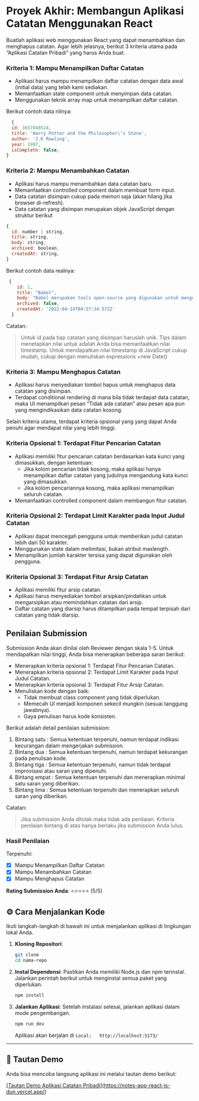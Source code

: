 # Proyek Akhir: Membangun Aplikasi Catatan Menggunakan React

Buatlah aplikasi web menggunakan React yang dapat menambahkan dan menghapus catatan. Agar lebih jelasnya, berikut 3 kriteria utama pada “Aplikasi Catatan Pribadi” yang harus Anda buat.

### Kriteria 1: Mampu Menampilkan Daftar Catatan

- Aplikasi harus mampu menampilkan daftar catatan dengan data awal (initial data) yang telah kami sediakan.
- Memanfaatkan state component untuk menyimpan data catatan.
- Menggunakan teknik array map untuk menampilkan daftar catatan.

Berikut contoh data riilnya:

```javascript
  {
  id: 3657848524,
  title: 'Harry Potter and the Philosopher\'s Stone',
  author: 'J.K Rowling',
  year: 1997,
  isComplete: false,
}
```

### Kriteria 2: Mampu Menambahkan Catatan

- Aplikasi harus mampu menambahkan data catatan baru.
- Memanfaatkan controlled component dalam membuat form input.
- Data catatan disimpan cukup pada memori saja (akan hilang jika browser di-refresh).
- Data catatan yang disimpan merupakan objek JavaScript dengan struktur berikut

```javascript
{
  id: number | string,
  title: string,
  body: string,
  archived: boolean,
  createdAt: string,
}
```

Berikut contoh data realnya:

```javascript
 {
    id: 1,
    title: "Babel",
    body: "Babel merupakan tools open-source yang digunakan untuk mengubah sintaks ECMAScript 2015+ menjadi sintaks yang didukung oleh JavaScript engine versi lama. Babel sering dipakai ketika kita menggunakan sintaks terbaru termasuk sintaks JSX.",
    archived: false,
    createdAt: '2022-04-14T04:27:34.572Z'
  }
```

Catatan:

> Untuk id pada tiap catatan yang disimpan haruslah unik. Tips dalam menetapkan nilai untuk adalah Anda bisa memanfaatkan nilai timestamp. Untuk mendapatkan nilai timestamp di JavaScript cukup mudah, cukup dengan menuliskan expressions +new Date()

### Kriteria 3: Mampu Menghapus Catatan

- Aplikasi harus menyediakan tombol hapus untuk menghapus data catatan yang disimpan.
- Terdapat conditional rendering di mana bila tidak terdapat data catatan, maka UI menampilkan pesan “Tidak ada catatan” atau pesan apa pun yang mengindikasikan data catatan kosong.

Selain kriteria utama, terdapat kriteria opsional yang yang dapat Anda penuhi agar mendapat nilai yang lebih tinggi.

### Kriteria Opsional 1: Terdapat Fitur Pencarian Catatan

- Aplikasi memiliki fitur pencarian catatan berdasarkan kata kunci yang dimasukkan, dengan ketentuan:
  - Jika kolom pencarian tidak kosong, maka aplikasi hanya menampilkan daftar catatan yang judulnya mengandung kata kunci yang dimasukkan.
  - Jika kolom pencariannya kosong, maka aplikasi menampilkan seluruh catatan.
- Memanfaatkan controlled component dalam membangun fitur catatan.

### Kriteria Opsional 2: Terdapat Limit Karakter pada Input Judul Catatan

- Aplikasi dapat mencegah pengguna untuk memberikan judul catatan lebih dari 50 karakter.
- Menggunakan state dalam melimitasi, bukan atribut maxlength.
- Menampilkan jumlah karakter tersisa yang dapat digunakan oleh pengguna.

### Kriteria Opsional 3: Terdapat Fitur Arsip Catatan

- Aplikasi memiliki fitur arsip catatan.
- Aplikasi harus menyediakan tombol arsipkan/pindahkan untuk mengarsipkan atau memindahkan catatan dari arsip.
- Daftar catatan yang diarsip harus ditampilkan pada tempat terpisah dari catatan yang tidak diarsip.

## Penilaian Submission

Submission Anda akan dinilai oleh Reviewer dengan skala 1-5. Untuk mendapatkan nilai tinggi, Anda bisa menerapkan beberapa saran berikut:

- Menerapkan kriteria opsional 1: Terdapat Fitur Pencarian Catatan.
- Menerapkan kriteria opsional 2: Terdapat Limit Karakter pada Input Judul Catatan.
- Menerapkan kriteria opsional 3: Terdapat Fitur Arsip Catatan.
- Menuliskan kode dengan baik:
  - Tidak membuat class component yang tidak diperlukan.
  - Memecah UI menjadi komponen sekecil mungkin (sesuai tanggung jawabnya).
  - Gaya penulisan harus kode konsisten.

Berikut adalah detail penilaian submission:

1. Bintang satu : Semua ketentuan terpenuhi, namun terdapat indikasi kecurangan dalam mengerjakan submission.
2. Bintang dua : Semua ketentuan terpenuhi, namun terdapat kekurangan pada penulisan kode.
3. Bintang tiga : Semua ketentuan terpenuhi, namun tidak terdapat improvisasi atau saran yang dipenuhi.
4. Bintang empat : Semua ketentuan terpenuhi dan menerapkan minimal satu saran yang diberikan.
5. Bintang lima : Semua ketentuan terpenuhi dan menerapkan seluruh saran yang diberikan.

Catatan:

> Jika submission Anda ditolak maka tidak ada penilaian. Kriteria penilaian bintang di atas hanya berlaku jika submission Anda lulus.

### Hasil Penilaian

Terpenuhi:

- [x] Mampu Menampilkan Daftar Catatan
- [x] Mampu Menambahkan Catatan
- [x] Mampu Menghapus Catatan

**Rating Submission Anda**:
⭐⭐⭐⭐⭐ (5/5)

## ⚙️ Cara Menjalankan Kode

Ikuti langkah-langkah di bawah ini untuk menjalankan aplikasi di lingkungan lokal Anda.

1.  **Kloning Repositori**:
    ```bash
    git clone 
    cd nama-repo
    ```
2.  **Instal Dependensi**:
    Pastikan Anda memiliki Node.js dan npm terinstal. Jalankan perintah berikut untuk menginstal semua paket yang diperlukan.
    ```bash
    npm install
    ```
3.  **Jalankan Aplikasi**:
    Setelah instalasi selesai, jalankan aplikasi dalam mode pengembangan.
    ```bash
    npm run dev
    ```
    Aplikasi akan berjalan di `Local:   http://localhost:5173/`

---

## 🔗 Tautan Demo

Anda bisa mencoba langsung aplikasi ini melalui tautan demo berikut:

[[Tautan Demo Aplikasi Catatan Pribadi](https://nama-aplikasi-catatan.netlify.app/)](https://notes-app-react-js-dun.vercel.app/)
